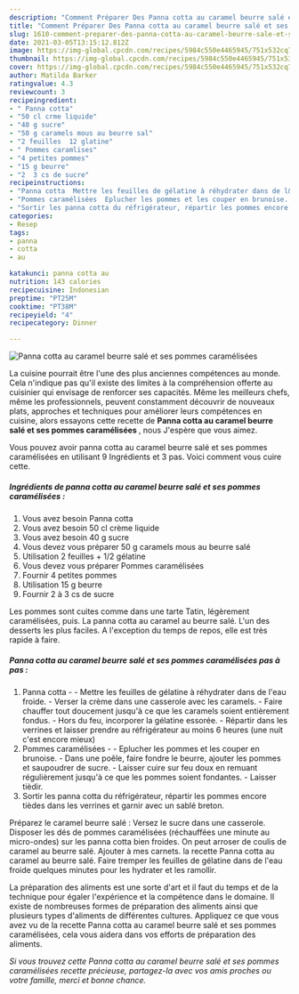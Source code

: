 ```yaml
---
description: "Comment Préparer Des Panna cotta au caramel beurre salé et ses pommes caramélisées"
title: "Comment Préparer Des Panna cotta au caramel beurre salé et ses pommes caramélisées"
slug: 1610-comment-preparer-des-panna-cotta-au-caramel-beurre-sale-et-ses-pommes-caramelisees
date: 2021-03-05T13:15:12.812Z
image: https://img-global.cpcdn.com/recipes/5984c550e4465945/751x532cq70/panna-cotta-au-caramel-beurre-sale-et-ses-pommes-caramelisees-photo-principale-de-la-recette.jpg
thumbnail: https://img-global.cpcdn.com/recipes/5984c550e4465945/751x532cq70/panna-cotta-au-caramel-beurre-sale-et-ses-pommes-caramelisees-photo-principale-de-la-recette.jpg
cover: https://img-global.cpcdn.com/recipes/5984c550e4465945/751x532cq70/panna-cotta-au-caramel-beurre-sale-et-ses-pommes-caramelisees-photo-principale-de-la-recette.jpg
author: Matilda Barker
ratingvalue: 4.3
reviewcount: 3
recipeingredient:
- " Panna cotta"
- "50 cl crme liquide"
- "40 g sucre"
- "50 g caramels mous au beurre sal"
- "2 feuilles  12 glatine"
- " Pommes caramlises"
- "4 petites pommes"
- "15 g beurre"
- "2  3 cs de sucre"
recipeinstructions:
- "Panna cotta  Mettre les feuilles de gélatine à réhydrater dans de l&#39;eau froide. Verser la crème dans une casserole avec les caramels. Faire chauffer tout doucement jusqu&#39;à ce que les caramels soient entièrement fondus. Hors du feu, incorporer la gélatine essorée. Répartir dans les verrines et laisser prendre au réfrigérateur au moins 6 heures (une nuit c&#39;est encore mieux)"
- "Pommes caramélisées  Eplucher les pommes et les couper en brunoise. Dans une poêle, faire fondre le beurre, ajouter les pommes et saupoudrer de sucre. Laisser cuire sur feu doux en remuant régulièrement jusqu&#39;à ce que les pommes soient fondantes. Laisser tièdir."
- "Sortir les panna cotta du réfrigérateur, répartir les pommes encore tièdes dans les verrines et garnir avec un sablé breton."
categories:
- Resep
tags:
- panna
- cotta
- au

katakunci: panna cotta au 
nutrition: 143 calories
recipecuisine: Indonesian
preptime: "PT25M"
cooktime: "PT38M"
recipeyield: "4"
recipecategory: Dinner

---
```



![Panna cotta au caramel beurre salé et ses pommes caramélisées](https://img-global.cpcdn.com/recipes/5984c550e4465945/751x532cq70/panna-cotta-au-caramel-beurre-sale-et-ses-pommes-caramelisees-photo-principale-de-la-recette.jpg)

La cuisine pourrait être l'une des plus anciennes compétences au monde. Cela n'indique pas qu'il existe des limites à la compréhension offerte au cuisinier qui envisage de renforcer ses capacités. Même les meilleurs chefs, même les professionnels, peuvent constamment découvrir de nouveaux plats, approches et techniques pour améliorer leurs compétences en cuisine, alors essayons cette recette de <strong> Panna cotta au caramel beurre salé et ses pommes caramélisées </strong>, nous J'espère que vous aimez.

<!--inarticleads1-->

Vous pouvez avoir panna cotta au caramel beurre salé et ses pommes caramélisées en utilisant 9 Ingrédients et 3 pas. Voici comment vous cuire cette.

##### Ingrédients de panna cotta au caramel beurre salé et ses pommes caramélisées :

1. Vous avez besoin  Panna cotta
1. Vous avez besoin 50 cl crème liquide
1. Vous avez besoin 40 g sucre
1. Vous devez vous préparer 50 g caramels mous au beurre salé
1. Utilisation 2 feuilles + 1/2 gélatine
1. Vous devez vous préparer  Pommes caramélisées
1. Fournir 4 petites pommes
1. Utilisation 15 g beurre
1. Fournir 2 à 3 cs de sucre


Les pommes sont cuites comme dans une tarte Tatin, légèrement caramélisées, puis. La panna cotta au caramel au beurre salé. L&#39;un des desserts les plus faciles. A l&#39;exception du temps de repos, elle est très rapide à faire. 

<!--inarticleads2-->

##### Panna cotta au caramel beurre salé et ses pommes caramélisées pas à pas :

1. Panna cotta -  - Mettre les feuilles de gélatine à réhydrater dans de l&#39;eau froide. - Verser la crème dans une casserole avec les caramels. - Faire chauffer tout doucement jusqu&#39;à ce que les caramels soient entièrement fondus. - Hors du feu, incorporer la gélatine essorée. - Répartir dans les verrines et laisser prendre au réfrigérateur au moins 6 heures (une nuit c&#39;est encore mieux)
1. Pommes caramélisées -  - Eplucher les pommes et les couper en brunoise. - Dans une poêle, faire fondre le beurre, ajouter les pommes et saupoudrer de sucre. - Laisser cuire sur feu doux en remuant régulièrement jusqu&#39;à ce que les pommes soient fondantes. - Laisser tièdir.
1. Sortir les panna cotta du réfrigérateur, répartir les pommes encore tièdes dans les verrines et garnir avec un sablé breton.


Préparez le caramel beurre salé : Versez le sucre dans une casserole. Disposer les dés de pommes caramélisées (réchauffées une minute au micro-ondes) sur les panna cotta bien froides. On peut arroser de coulis de caramel au beurre salé. Ajouter à mes carnets. la recette Panna cotta au caramel au beurre salé. Faire tremper les feuilles de gélatine dans de l&#39;eau froide quelques minutes pour les hydrater et les ramollir. 

<!--inarticleads1-->

<p>
La préparation des aliments est une sorte d'art et il faut du temps et de la technique pour égaler l'expérience et la compétence dans le domaine. Il existe de nombreuses formes de préparation des aliments ainsi que plusieurs types d'aliments de différentes cultures. Appliquez ce que vous avez vu de la recette Panna cotta au caramel beurre salé et ses pommes caramélisées, cela vous aidera dans vos efforts de préparation des aliments.
</p>

<p>
<i>Si vous trouvez cette Panna cotta au caramel beurre salé et ses pommes caramélisées recette précieuse, partagez-la avec vos amis proches ou votre famille, merci et bonne chance.</i>
</p>
